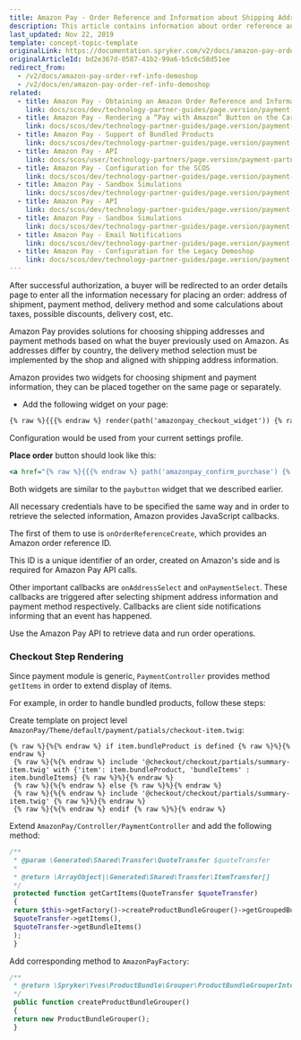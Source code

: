 ```yaml
---
title: Amazon Pay - Order Reference and Information about Shipping Addresses
description: This article contains information about order reference and shipping address information in the Spryker Legacy Demoshop.
last_updated: Nov 22, 2019
template: concept-topic-template
originalLink: https://documentation.spryker.com/v2/docs/amazon-pay-order-ref-info-demoshop
originalArticleId: bd2e367d-0587-41b2-99a6-b5c6c58d51ee
redirect_from:
  - /v2/docs/amazon-pay-order-ref-info-demoshop
  - /v2/docs/en/amazon-pay-order-ref-info-demoshop
related:
  - title: Amazon Pay - Obtaining an Amazon Order Reference and Information About Shipping Addresses
    link: docs/scos/dev/technology-partner-guides/page.version/payment-partners/amazon-pay/scos-integration/amazon-pay-obtaining-an-amazon-order-reference-and-information-about-shipping-addresses.html
  - title: Amazon Pay - Rendering a “Pay with Amazon” Button on the Cart Page
    link: docs/scos/dev/technology-partner-guides/page.version/payment-partners/amazon-pay/legacy-demoshop-integration/amazon-pay-rendering-a-pay-with-amazon-button-on-the-cart-page.html
  - title: Amazon Pay - Support of Bundled Products
    link: docs/scos/dev/technology-partner-guides/page.version/payment-partners/amazon-pay/legacy-demoshop-integration/amazon-pay-support-of-bundled-products.html
  - title: Amazon Pay - API
    link: docs/scos/user/technology-partners/page.version/payment-partners/amazon-pay/scos-integration/amazon-pay-api.html
  - title: Amazon Pay - Configuration for the SCOS
    link: docs/scos/dev/technology-partner-guides/page.version/payment-partners/amazon-pay/scos-integration/amazon-pay-configuration-for-the-scos.html
  - title: Amazon Pay - Sandbox Simulations
    link: docs/scos/dev/technology-partner-guides/page.version/payment-partners/amazon-pay/scos-integration/amazon-pay-sandbox-simulations.html
  - title: Amazon Pay - API
    link: docs/scos/dev/technology-partner-guides/page.version/payment-partners/amazon-pay/legacy-demoshop-integration/amazon-pay-api.html
  - title: Amazon Pay - Sandbox Simulations
    link: docs/scos/dev/technology-partner-guides/page.version/payment-partners/amazon-pay/legacy-demoshop-integration/amazon-pay-sandbox-simulations.html
  - title: Amazon Pay - Email Notifications
    link: docs/scos/dev/technology-partner-guides/page.version/payment-partners/amazon-pay/legacy-demoshop-integration/amazon-pay-email-notifications.html
  - title: Amazon Pay - Configuration for the Legacy Demoshop
    link: docs/scos/dev/technology-partner-guides/page.version/payment-partners/amazon-pay/legacy-demoshop-integration/amazon-pay-configuration-for-the-legacy-demoshop.html
---
```


After successful authorization, a buyer will be redirected to an order details page to enter all the information necessary for placing an order: address of shipment, payment method, delivery method and some calculations about taxes, possible discounts, delivery cost, etc.

Amazon Pay provides solutions for choosing shipping addresses and payment methods based on what the buyer previously used on Amazon. As addresses differ by country, the delivery method selection must be implemented by the shop and aligned with shipping address information.

Amazon provides two widgets for choosing shipment and payment information, they can be placed together on the same page or separately.

* Add the following widget on your page:

```xml
{% raw %}{{{% endraw %} render(path('amazonpay_checkout_widget')) {% raw %}}}{% endraw %}
```

Configuration would be used from your current settings profile.

<b>Place order</b> button should look like this:
```xml
<a href="{% raw %}{{{% endraw %} path('amazonpay_confirm_purchase') {% raw %}}}{% endraw %}" disabled="true" id="amazonpayPlaceOrderLink" class="button expanded __no-margin-bottom">Place order</a>
```

Both widgets are similar to the `paybutton` widget that we described earlier.

All necessary credentials have to be specified the same way and in order to retrieve the selected information, Amazon provides JavaScript callbacks.

The first of them to use is `onOrderReferenceCreate`, which provides an Amazon order reference ID.

This ID is a unique identifier of an order, created on Amazon's side and is required for Amazon Pay API calls.

Other important callbacks are `onAddressSelect` and `onPaymentSelect`. These callbacks are triggered after selecting shipment address information and payment method respectively. Callbacks are client side notifications informing that an event has happened.

Use the Amazon Pay API to retrieve data and run order operations.

### Checkout Step Rendering

Since payment module is generic, `PaymentController` provides method `getItems` in order to extend display of items.

For example, in order to handle bundled products, follow these steps:

Create template on project level `AmazonPay/Theme/default/payment/patials/checkout-item.twig`:
```twig
{% raw %}{%{% endraw %} if item.bundleProduct is defined {% raw %}%}{% endraw %}
 {% raw %}{%{% endraw %} include '@checkout/checkout/partials/summary-item.twig' with {'item': item.bundleProduct, 'bundleItems' : item.bundleItems} {% raw %}%}{% endraw %}
 {% raw %}{%{% endraw %} else {% raw %}%}{% endraw %}
 {% raw %}{%{% endraw %} include '@checkout/checkout/partials/summary-item.twig' {% raw %}%}{% endraw %}
 {% raw %}{%{% endraw %} endif {% raw %}%}{% endraw %}
 ```

Extend `AmazonPay/Controller/PaymentController` and add the following method:
```php 
/**
 * @param \Generated\Shared\Transfer\QuoteTransfer $quoteTransfer
 *
 * @return \ArrayObject|\Generated\Shared\Transfer\ItemTransfer[]
 */
 protected function getCartItems(QuoteTransfer $quoteTransfer)
 {
 return $this->getFactory()->createProductBundleGrouper()->getGroupedBundleItems(
 $quoteTransfer->getItems(),
 $quoteTransfer->getBundleItems()
 );
 }
 ```

Add corresponding method to `AmazonPayFactory`:
```php 
/**
 * @return \Spryker\Yves\ProductBundle\Grouper\ProductBundleGrouperInterface
 */
 public function createProductBundleGrouper()
 {
 return new ProductBundleGrouper();
 }
 ```
